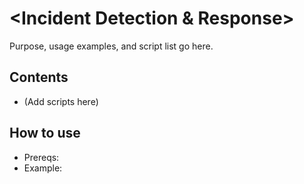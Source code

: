 # <Incident Detection & Response>

Purpose, usage examples, and script list go here.

## Contents
- (Add scripts here)

## How to use
- Prereqs:
- Example:
